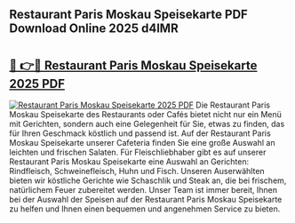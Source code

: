 ## Restaurant Paris Moskau Speisekarte PDF Download Online 2025 d4lMR

# <h2><a href="http://gc8hgg.nevu.top/?p=Restaurant+Paris+Moskau+Speisekarte">🔗 👉🔴 Restaurant Paris Moskau Speisekarte 2025 PDF</a></h2>

[![Restaurant Paris Moskau Speisekarte 2025 PDF](https://i.imgur.com/dBaPXMq.png)](http://gc8hgg.nevu.top/?p=Restaurant+Paris+Moskau+Speisekarte)
Die Restaurant Paris Moskau Speisekarte des Restaurants oder Cafés bietet nicht nur ein Menü mit Gerichten, sondern auch eine Gelegenheit für Sie, etwas zu finden, das für Ihren Geschmack köstlich und passend ist. Auf der Restaurant Paris Moskau Speisekarte unserer Cafeteria finden Sie eine große Auswahl an leichten und frischen Salaten. Für Fleischliebhaber gibt es auf unserer Restaurant Paris Moskau Speisekarte eine Auswahl an Gerichten: Rindfleisch, Schweinefleisch, Huhn und Fisch. Unseren Auserwählten bieten wir köstliche Gerichte wie Schaschlik und Steak an, die bei frischem, natürlichem Feuer zubereitet werden. Unser Team ist immer bereit, Ihnen bei der Auswahl der Speisen auf der Restaurant Paris Moskau Speisekarte zu helfen und Ihnen einen bequemen und angenehmen Service zu bieten.

